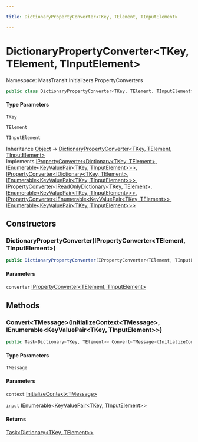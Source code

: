 ```yaml
---

title: DictionaryPropertyConverter<TKey, TElement, TInputElement>

---
```


# DictionaryPropertyConverter\<TKey, TElement, TInputElement\>

Namespace: MassTransit.Initializers.PropertyConverters

```csharp
public class DictionaryPropertyConverter<TKey, TElement, TInputElement> : IPropertyConverter<Dictionary<TKey, TElement>, IEnumerable<KeyValuePair<TKey, TInputElement>>>, IPropertyConverter<IDictionary<TKey, TElement>, IEnumerable<KeyValuePair<TKey, TInputElement>>>, IPropertyConverter<IReadOnlyDictionary<TKey, TElement>, IEnumerable<KeyValuePair<TKey, TInputElement>>>, IPropertyConverter<IEnumerable<KeyValuePair<TKey, TElement>>, IEnumerable<KeyValuePair<TKey, TInputElement>>>
```

#### Type Parameters

`TKey`<br/>

`TElement`<br/>

`TInputElement`<br/>

Inheritance [Object](https://learn.microsoft.com/en-us/dotnet/api/system.object) → [DictionaryPropertyConverter\<TKey, TElement, TInputElement\>](../masstransit-initializers-propertyconverters/dictionarypropertyconverter-3)<br/>
Implements [IPropertyConverter\<Dictionary\<TKey, TElement\>, IEnumerable\<KeyValuePair\<TKey, TInputElement\>\>\>](../masstransit-initializers/ipropertyconverter-2), [IPropertyConverter\<IDictionary\<TKey, TElement\>, IEnumerable\<KeyValuePair\<TKey, TInputElement\>\>\>](../masstransit-initializers/ipropertyconverter-2), [IPropertyConverter\<IReadOnlyDictionary\<TKey, TElement\>, IEnumerable\<KeyValuePair\<TKey, TInputElement\>\>\>](../masstransit-initializers/ipropertyconverter-2), [IPropertyConverter\<IEnumerable\<KeyValuePair\<TKey, TElement\>\>, IEnumerable\<KeyValuePair\<TKey, TInputElement\>\>\>](../masstransit-initializers/ipropertyconverter-2)

## Constructors

### **DictionaryPropertyConverter(IPropertyConverter\<TElement, TInputElement\>)**

```csharp
public DictionaryPropertyConverter(IPropertyConverter<TElement, TInputElement> converter)
```

#### Parameters

`converter` [IPropertyConverter\<TElement, TInputElement\>](../masstransit-initializers/ipropertyconverter-2)<br/>

## Methods

### **Convert\<TMessage\>(InitializeContext\<TMessage\>, IEnumerable\<KeyValuePair\<TKey, TInputElement\>\>)**

```csharp
public Task<Dictionary<TKey, TElement>> Convert<TMessage>(InitializeContext<TMessage> context, IEnumerable<KeyValuePair<TKey, TInputElement>> input)
```

#### Type Parameters

`TMessage`<br/>

#### Parameters

`context` [InitializeContext\<TMessage\>](../../masstransit-abstractions/masstransit-initializers/initializecontext-1)<br/>

`input` [IEnumerable\<KeyValuePair\<TKey, TInputElement\>\>](https://learn.microsoft.com/en-us/dotnet/api/system.collections.generic.ienumerable-1)<br/>

#### Returns

[Task\<Dictionary\<TKey, TElement\>\>](https://learn.microsoft.com/en-us/dotnet/api/system.threading.tasks.task-1)<br/>

